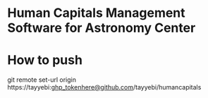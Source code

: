 Human Capitals Management Software for Astronomy Center
===

# How to push
git remote set-url origin https://tayyebi:ghp_tokenhere@github.com/tayyebi/humancapitals